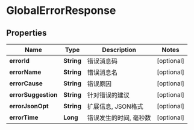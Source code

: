 
# GlobalErrorResponse

## Properties
Name | Type | Description | Notes
------------ | ------------- | ------------- | -------------
**errorId** | **String** | 错误消息码 |  [optional]
**errorName** | **String** | 错误消息名 |  [optional]
**errorCause** | **String** | 错误原因 |  [optional]
**errorSuggestion** | **String** | 针对错误的建议 |  [optional]
**errorJsonOpt** | **String** | 扩展信息, JSON格式 |  [optional]
**errorTime** | **Long** | 错误发生的时间, 毫秒数 |  [optional]



